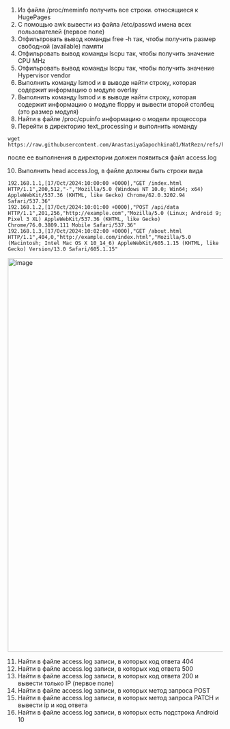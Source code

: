 1) Из файла /proc/meminfo получить все строки. относящиеся к HugePages
2) С помощью awk вывести из файла /etc/passwd имена всех пользователей (первое поле)
3) Отфильтровать вывод команды free -h так, чтобы получить размер свободной (available) памяти
4) Отфильровать вывод команды lscpu так, чтобы получить значение CPU MHz
5) Отфильровать вывод команды lscpu так, чтобы получить значение Hypervisor vendor
6) Выполнить команду lsmod и в выводе найти строку, которая содержит информацию о модуле overlay
7) Выполнить команду lsmod и в выводе найти строку, которая содержит информацию о модуле floppy и вывести второй столбец (это размер модуля)
8) Найти в файле /proc/cpuinfo информацию о модели процессора
9) Перейти в директорию text_processing и выполнить команду
```
wget https://raw.githubusercontent.com/AnastasiyaGapochkina01/NatRezn/refs/heads/main/files/access.log
```
после ее выполнения в директории должен появиться файл access.log

10) Выполнить head access.log, в файле должны быть строки вида
```
192.168.1.1,[17/Oct/2024:10:00:00 +0000],"GET /index.html HTTP/1.1",200,512,"-","Mozilla/5.0 (Windows NT 10.0; Win64; x64) AppleWebKit/537.36 (KHTML, like Gecko) Chrome/62.0.3202.94 Safari/537.36"
192.168.1.2,[17/Oct/2024:10:01:00 +0000],"POST /api/data HTTP/1.1",201,256,"http://example.com","Mozilla/5.0 (Linux; Android 9; Pixel 3 XL) AppleWebKit/537.36 (KHTML, like Gecko) Chrome/76.0.3809.111 Mobile Safari/537.36"
192.168.1.3,[17/Oct/2024:10:02:00 +0000],"GET /about.html HTTP/1.1",404,0,"http://example.com/index.html","Mozilla/5.0 (Macintosh; Intel Mac OS X 10_14_6) AppleWebKit/605.1.15 (KHTML, like Gecko) Version/13.0 Safari/605.1.15"
```

<img width="920" alt="image" src="https://github.com/user-attachments/assets/7840c372-a890-4622-a7aa-8a64b1ccb653">

11) Найти в файле access.log записи, в которых код ответа 404
12) Найти в файле access.log записи, в которых код ответа 500
13) Найти в файле access.log записи, в которых код ответа 200 и вывести только IP (первое поле)
14) Найти в файле access.log записи, в которых метод запроса POST
15) Найти в файле access.log записи, в которых метод запроса PATCH и вывести ip и код ответа
16) Найти в файле access.log записи, в которых есть подстрока Android 10
